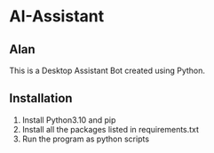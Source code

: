 # AI-Assistant
## Alan

This is a Desktop Assistant Bot created using Python.

## Installation
1. Install Python3.10 and pip
2. Install all the packages listed in requirements.txt
3. Run the program as python scripts
